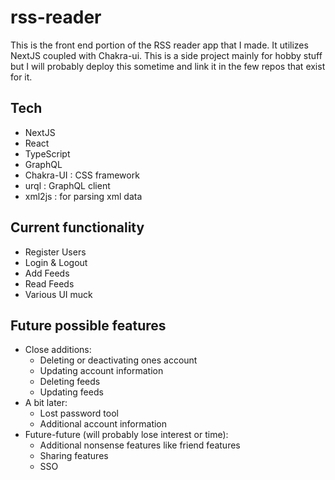 # rss-reader

This is the front end portion of the RSS reader app that I made. It utilizes NextJS coupled with Chakra-ui. This is a side project mainly for hobby stuff but I will probably deploy this sometime and link it in the few repos that exist for it.

## Tech
- NextJS
- React
- TypeScript
- GraphQL
- Chakra-UI : CSS framework
- urql : GraphQL client
- xml2js : for parsing xml data

## Current functionality
- Register Users
- Login & Logout
- Add Feeds
- Read Feeds
- Various UI muck

## Future possible features
- Close additions:
  - Deleting or deactivating ones account
  - Updating account information
  - Deleting feeds
  - Updating feeds
- A bit later:
  - Lost password tool
  - Additional account information
- Future-future (will probably lose interest or time):
  - Additional nonsense features like friend features
  - Sharing features
  - SSO
